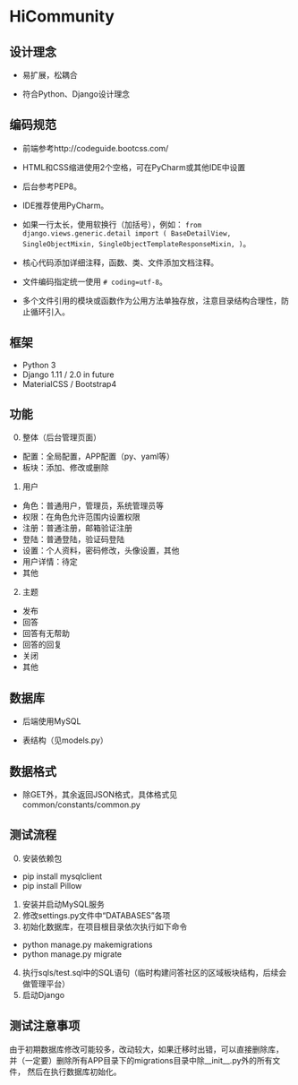 # HiCommunity

## 设计理念
* 易扩展，松耦合

* 符合Python、Django设计理念

## 编码规范
* 前端参考http://codeguide.bootcss.com/
* HTML和CSS缩进使用2个空格，可在PyCharm或其他IDE中设置


* 后台参考PEP8。
* IDE推荐使用PyCharm。
* 如果一行太长，使用软换行（加括号），例如：
`from django.views.generic.detail import (
    BaseDetailView, SingleObjectMixin, SingleObjectTemplateResponseMixin,
)`。
* 核心代码添加详细注释，函数、类、文件添加文档注释。
* 文件编码指定统一使用 `# coding=utf-8`。
* 多个文件引用的模块或函数作为公用方法单独存放，注意目录结构合理性，防止循环引入。

## 框架
* Python 3
* Django 1.11 / 2.0 in future
* MaterialCSS / Bootstrap4

## 功能
0. 整体（后台管理页面）
* 配置：全局配置，APP配置（py、yaml等）
* 板块：添加、修改或删除

1. 用户
* 角色：普通用户，管理员，系统管理员等
* 权限：在角色允许范围内设置权限
* 注册：普通注册，邮箱验证注册
* 登陆：普通登陆，验证码登陆
* 设置：个人资料，密码修改，头像设置，其他
* 用户详情：待定
* 其他

2. 主题
* 发布
* 回答
* 回答有无帮助
* 回答的回复
* 关闭
* 其他

## 数据库
* 后端使用MySQL

* 表结构（见models.py）

## 数据格式
* 除GET外，其余返回JSON格式，具体格式见common/constants/common.py

## 测试流程
0. 安装依赖包
* pip install mysqlclient
* pip install Pillow
1. 安装并启动MySQL服务
2. 修改settings.py文件中“DATABASES”各项
3. 初始化数据库，在项目根目录依次执行如下命令
* python manage.py makemigrations
* python manage.py migrate
4. 执行sqls/test.sql中的SQL语句（临时构建问答社区的区域板块结构，后续会做管理平台）
5. 启动Django

## 测试注意事项
由于初期数据库修改可能较多，改动较大，如果迁移时出错，可以直接删除库，
并（一定要）删除所有APP目录下的migrations目录中除__init__.py外的所有文件，
然后在执行数据库初始化。
